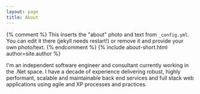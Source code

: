 ```yaml
---
layout: page
title: About
---
```


{% comment %}
  This inserts the "about" photo and text from `_config.yml`.
  You can edit it there (jekyll needs restart!) or remove it and provide your own photo/text.
{% endcomment %}
{% include about-short.html author=site.author %}

I'm an independent software engineer and consultant currently working in the .Net space. I have a decade of experience delivering robust, highly performant, scalable and maintainable back end services and full stack web applications using agile and XP processes and practices.
